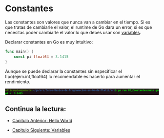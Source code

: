 # Constantes
Las constantes son valores que nunca van a cambiar en el tiempo. Si es que tratas de cambiarle el valor, el runtime de Go dara un error, si es que necesitas poder cambiarle el valor lo que debes usar son [variables](./../03_Variables).

Declarar constantes en Go es muy intuitivo:
```go
func main() {
	const pi float64 = 3.1415
}
```
Aunque se puede declarar la constantes sin especificar el tipo(ejem.int,float64) lo recomendable es hacerlo para aumentar el rendimiento.

<div align="center">
<a href="https://youtu.be/Bcyzmikab8o"><img src="./../../img/02-min.png"/></a>
</div>

## Continua la lectura:
- [Capitulo Anterior: Hello World](./../01_Hello-World)                                                                 

- [Capitulo Siguiente: Variables](./../03_Variables)